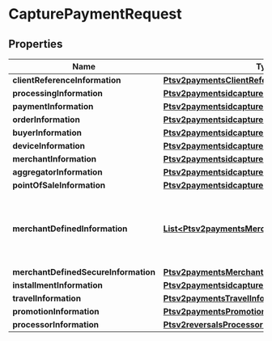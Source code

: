 
# CapturePaymentRequest

## Properties
Name | Type | Description | Notes
------------ | ------------- | ------------- | -------------
**clientReferenceInformation** | [**Ptsv2paymentsClientReferenceInformation**](Ptsv2paymentsClientReferenceInformation.md) |  |  [optional]
**processingInformation** | [**Ptsv2paymentsidcapturesProcessingInformation**](Ptsv2paymentsidcapturesProcessingInformation.md) |  |  [optional]
**paymentInformation** | [**Ptsv2paymentsidcapturesPaymentInformation**](Ptsv2paymentsidcapturesPaymentInformation.md) |  |  [optional]
**orderInformation** | [**Ptsv2paymentsidcapturesOrderInformation**](Ptsv2paymentsidcapturesOrderInformation.md) |  |  [optional]
**buyerInformation** | [**Ptsv2paymentsidcapturesBuyerInformation**](Ptsv2paymentsidcapturesBuyerInformation.md) |  |  [optional]
**deviceInformation** | [**Ptsv2paymentsidcapturesDeviceInformation**](Ptsv2paymentsidcapturesDeviceInformation.md) |  |  [optional]
**merchantInformation** | [**Ptsv2paymentsidcapturesMerchantInformation**](Ptsv2paymentsidcapturesMerchantInformation.md) |  |  [optional]
**aggregatorInformation** | [**Ptsv2paymentsidcapturesAggregatorInformation**](Ptsv2paymentsidcapturesAggregatorInformation.md) |  |  [optional]
**pointOfSaleInformation** | [**Ptsv2paymentsidcapturesPointOfSaleInformation**](Ptsv2paymentsidcapturesPointOfSaleInformation.md) |  |  [optional]
**merchantDefinedInformation** | [**List&lt;Ptsv2paymentsMerchantDefinedInformation&gt;**](Ptsv2paymentsMerchantDefinedInformation.md) | The object containing the custom data that the merchant defines.  |  [optional]
**merchantDefinedSecureInformation** | [**Ptsv2paymentsMerchantDefinedSecureInformation**](Ptsv2paymentsMerchantDefinedSecureInformation.md) |  |  [optional]
**installmentInformation** | [**Ptsv2paymentsidcapturesInstallmentInformation**](Ptsv2paymentsidcapturesInstallmentInformation.md) |  |  [optional]
**travelInformation** | [**Ptsv2paymentsTravelInformation**](Ptsv2paymentsTravelInformation.md) |  |  [optional]
**promotionInformation** | [**Ptsv2paymentsPromotionInformation**](Ptsv2paymentsPromotionInformation.md) |  |  [optional]
**processorInformation** | [**Ptsv2reversalsProcessorInformation**](Ptsv2reversalsProcessorInformation.md) |  |  [optional]



